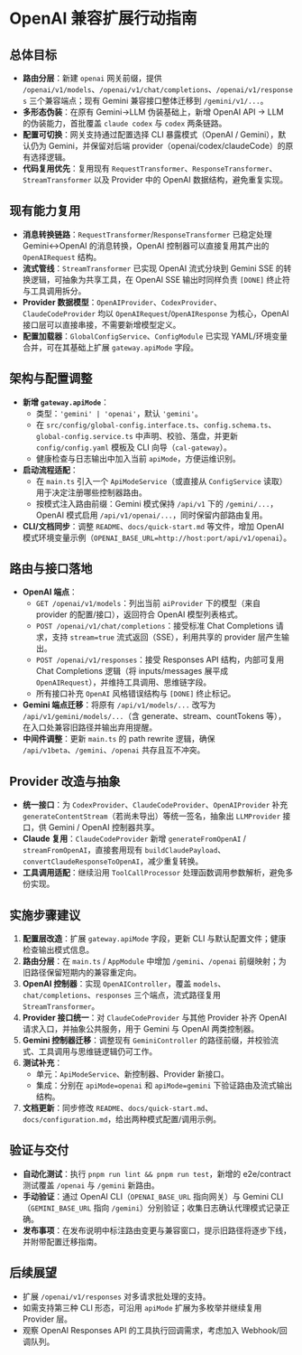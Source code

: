 # OpenAI 兼容扩展行动指南

## 总体目标
- **路由分层**：新建 `openai` 网关前缀，提供 `/openai/v1/models`、`/openai/v1/chat/completions`、`/openai/v1/responses` 三个兼容端点；现有 Gemini 兼容接口整体迁移到 `/gemini/v1/...`。
- **多形态伪装**：在原有 Gemini→LLM 伪装基础上，新增 OpenAI API → LLM 的伪装能力，首批覆盖 `claude codex` 与 `codex` 两条链路。
- **配置可切换**：网关支持通过配置选择 CLI 暴露模式（OpenAI / Gemini），默认仍为 Gemini，并保留对后端 provider（openai/codex/claudeCode）的原有选择逻辑。
- **代码复用优先**：复用现有 `RequestTransformer`、`ResponseTransformer`、`StreamTransformer` 以及 Provider 中的 OpenAI 数据结构，避免重复实现。

## 现有能力复用
- **消息转换链路**：`RequestTransformer`/`ResponseTransformer` 已稳定处理 Gemini<->OpenAI 的消息转换，OpenAI 控制器可以直接复用其产出的 `OpenAIRequest` 结构。
- **流式管线**：`StreamTransformer` 已实现 OpenAI 流式分块到 Gemini SSE 的转换逻辑，可抽象为共享工具，在 OpenAI SSE 输出时同样负责 `[DONE]` 终止符与工具调用拆分。
- **Provider 数据模型**：`OpenAIProvider`、`CodexProvider`、`ClaudeCodeProvider` 均以 `OpenAIRequest`/`OpenAIResponse` 为核心，OpenAI 接口层可以直接串接，不需要新增模型定义。
- **配置加载器**：`GlobalConfigService`、`ConfigModule` 已实现 YAML/环境变量合并，可在其基础上扩展 `gateway.apiMode` 字段。

## 架构与配置调整
- **新增 `gateway.apiMode`**：
  - 类型：`'gemini' | 'openai'`，默认 `'gemini'`。
  - 在 `src/config/global-config.interface.ts`、`config.schema.ts`、`global-config.service.ts` 中声明、校验、落盘，并更新 `config/config.yaml` 模板及 CLI 向导（`cal-gateway`）。
  - 健康检查与日志输出中加入当前 `apiMode`，方便运维识别。
- **启动流程适配**：
  - 在 `main.ts` 引入一个 `ApiModeService`（或直接从 `ConfigService` 读取）用于决定注册哪些控制器路由。
  - 按模式注入路由前缀：Gemini 模式保持 `/api/v1` 下的 `/gemini/...`，OpenAI 模式启用 `/api/v1/openai/...`，同时保留内部路由复用。
- **CLI/文档同步**：调整 `README`、`docs/quick-start.md` 等文件，增加 OpenAI 模式环境变量示例（`OPENAI_BASE_URL=http://host:port/api/v1/openai`）。

## 路由与接口落地
- **OpenAI 端点**：
  - `GET /openai/v1/models`：列出当前 `aiProvider` 下的模型（来自 provider 的配置/接口），返回符合 OpenAI 模型列表格式。
  - `POST /openai/v1/chat/completions`：接受标准 Chat Completions 请求，支持 `stream=true` 流式返回（SSE），利用共享的 provider 层产生输出。
  - `POST /openai/v1/responses`：接受 Responses API 结构，内部可复用 Chat Completions 逻辑（将 inputs/messages 展平成 `OpenAIRequest`），并维持工具调用、思维链字段。
  - 所有接口补充 `OpenAI` 风格错误结构与 `[DONE]` 终止标记。
- **Gemini 端点迁移**：将原有 `/api/v1/models/...` 改写为 `/api/v1/gemini/models/...`（含 generate、stream、countTokens 等），在入口处兼容旧路径并输出弃用提醒。
- **中间件调整**：更新 `main.ts` 的 path rewrite 逻辑，确保 `/api/v1beta`、`/gemini`、`/openai` 共存且互不冲突。

## Provider 改造与抽象
- **统一接口**：为 `CodexProvider`、`ClaudeCodeProvider`、`OpenAIProvider` 补充 `generateContentStream`（若尚未导出）等统一签名，抽象出 `LLMProvider` 接口，供 Gemini / OpenAI 控制器共享。
- **Claude 复用**：`ClaudeCodeProvider` 新增 `generateFromOpenAI` / `streamFromOpenAI`，直接套用现有 `buildClaudePayload`、`convertClaudeResponseToOpenAI`，减少重复转换。
- **工具调用适配**：继续沿用 `ToolCallProcessor` 处理函数调用参数解析，避免多份实现。

## 实施步骤建议
1. **配置层改造**：扩展 `gateway.apiMode` 字段，更新 CLI 与默认配置文件；健康检查输出模式信息。
2. **路由分层**：在 `main.ts` / `AppModule` 中增加 `/gemini`、`/openai` 前缀映射；为旧路径保留短期内的兼容重定向。
3. **OpenAI 控制器**：实现 `OpenAIController`，覆盖 `models`、`chat/completions`、`responses` 三个端点，流式路径复用 `StreamTransformer`。
4. **Provider 接口统一**：对 `ClaudeCodeProvider` 与其他 Provider 补齐 OpenAI 请求入口，并抽象公共服务，用于 Gemini 与 OpenAI 两类控制器。
5. **Gemini 控制器迁移**：调整现有 `GeminiController` 的路径前缀，并校验流式、工具调用与思维链逻辑仍可工作。
6. **测试补充**：
   - 单元：`ApiModeService`、新控制器、Provider 新接口。
   - 集成：分别在 `apiMode=openai` 和 `apiMode=gemini` 下验证路由及流式输出结构。
7. **文档更新**：同步修改 `README`、`docs/quick-start.md`、`docs/configuration.md`，给出两种模式配置/调用示例。

## 验证与交付
- **自动化测试**：执行 `pnpm run lint && pnpm run test`，新增的 e2e/contract 测试覆盖 `/openai` 与 `/gemini` 新路由。
- **手动验证**：通过 OpenAI CLI（`OPENAI_BASE_URL` 指向网关）与 Gemini CLI （`GEMINI_BASE_URL` 指向 `/gemini`）分别验证；收集日志确认代理模式记录正确。
- **发布事项**：在发布说明中标注路由变更与兼容窗口，提示旧路径将逐步下线，并附带配置迁移指南。

## 后续展望
- 扩展 `/openai/v1/responses` 对多请求批处理的支持。
- 如需支持第三种 CLI 形态，可沿用 `apiMode` 扩展为多枚举并继续复用 Provider 层。
- 观察 OpenAI Responses API 的工具执行回调需求，考虑加入 Webhook/回调队列。
